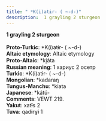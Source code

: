 ```yaml
---
title: " *K(i)atɨr- ( ~-d-)"
description:  1 grayling 2 sturgeon
---
```

<p data-pagefind-weight="0.5">
<strong> 1 grayling 2 sturgeon</strong><br><br>
<strong>Proto-Turkic</strong>:  *K(i)atɨr- ( ~-d-)<br>
<strong>Altaic etymology</strong>:  Altaic etymology<br>
<strong> Proto-Altaic</strong>:  *ki̯áta<br>
<strong>Russian meaning</strong>:  1 хариус 2 осетр<br>
<strong>Turkic</strong>:  *K(i)atɨr- ( ~-d-)<br>
<strong>Mongolian</strong>:  *kadaraŋ<br>
<strong>Tungus-Manchu</strong>:  *kiata<br>
<strong>Japanese</strong>:  *kátú-<br>
<strong>Comments</strong>:  VEWT 219.<br>
<strong>Yakut</strong>:  xatɨ̄s 2<br>
<strong>Tuva</strong>:  qadɨrɣɨ 1<br>

</p>
